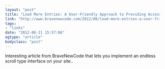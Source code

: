 ```yaml
---
layout: "post"
title: "Load More Entries: A User-Friendly Approach to Providing Access to Older Posts"
link: "http://www.bravenewcode.com/2012/08/load-more-entries-a-user-friendly-approach-to-providing-access-to-older-posts/"
tags: 
- "links"
date: "2012-08-21 15:57:06"
ogtype: "article"
bodyclass: "post"
---
```


Interesting article from BraveNewCode that lets you implement an endless scroll type interface on your site..